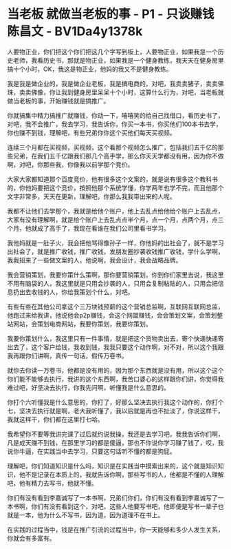 # 当老板 就做当老板的事 - P1 - 只谈赚钱陈昌文 - BV1Da4y1378k

人要物正业，你们把这个你们把这几个字写到板上，人要物正业，如果我是一个历史老师，我看历史书，那就是物正业，如果我是一个健身教练，我天天在健身房里搞十个小时，OK，我这是物正业，他妈的我又不是健身教练。

我是我是做企业的，我是做企业老板，我是搞电商的，对吧，我卖卖猪子，卖卖佛珠，卖卖佛像，你让我到健身房里呆呆十个小时，这算什么行为，对吧，当老板就做当老板的事，开始赚钱就是搞推广。

你就搞集中精力搞推广就赚钱，你动一下，嘻嘻笑的给自己找借口，看历史书了，对吧，我不会推广，我去学习，我告诉你，你买一本书，你买他们100本书去学，你也赚不到钱，理解吧，有些兄弟你你这个买他们每天买视频。

连续三个月都在买视频，买视频，这个看那个视频怎么推广，包括我们五千亿的那些兄弟，在我们五千亿跟我们那几个高手学，那么你天天学都没有用，因为你不做啊，对吧，你那些我，你像我以前学那个竞价。

大家大家都知道那个百度竞价，他有很多这个文案的，就是说有很多这个教科书的，你他妈要把这个竞价，按照他那个系统学懂，你学两年也学不完，而且他那个文字非常多，天天在更新，理解吧，你那么我我带出来的人呢。

我都不让他们去学那个，我就是给他个账户，他上去乱点给他给个账户上去乱点，大家有没有理解啊，就是给个账户上去乱点点半个月，点一个月，点两个月，点三个月，他就成了高手了，我现在看谁在我们公司里看书学习。

我他妈就是一肚子火，我会把他骂得像孙子一样，你他妈的出社会了，就不是学习出社会了，就是推广收钱，推广收钱，发朋友圈抄袭收钱推广收钱，学什么学啊，我我招来了一些做文案的人，他说啊，我会设计，我会战略品牌。

我会营销策划，我要你策什么策啊，那你要营销策划，你到你们家里去说，我这里不用有脑袋的人，我这里就是只用会抄袭的人，只用会复制粘贴的人，只用会把信息扔出去收钱的人，你给我策划个什么，对吧。

有些有些在其他公司拿这个三万块钱预薪的这个营销总监啊，互联网互联网总监，他跑过来给我讲，他说他会p2p赚钱，会这个网盟赚钱，会会策划文案，会策划整站网站，会策划电商网站，我要你策划，我要你策划。

我要你策划什么，我这里只有一件事情，就是把这个货物卖出去，寄个快递快递寄出去了，这个客户给钱，我收到钱，我我只要这个动作啊，对不对，所以这个我跟我再跟你们讲啊，真传一句话，假传万卷书。

就你去你读一万卷书，他都是没有用的，因为那个东西就是没有用，所以这个这个你们能不能够去执行，我讲的这个东西啊，我苦口婆心的这样跟你们讲，你觉得我难过吧，好坚决去执行，你我先问啊，听懂我是什么意思的。

你打个六听懂我是什么意思的，你打了，好那么坚决去执行我这个动作的，你打个七，坚决去执行就是啊，老大我听懂了，我以后就是再也不扯淡了，你说这样干，我就这样干，你们都在这里打七哈。

我希望你不要等我讲完课了过后就约说我操，我还是去学习吧，我我告诉你们啊，凡是成天赚不到钱，在那里学习的都是傻逼，那也不你说你学习赚了钱了，哎，我说你牛逼，在实践当中去学习，只要这句话听不懂的都是狗屁。

理解吧，你们知道知识是什么吗，知识是在实践当中摸索出来的，这个就是知识知识，他不是记录在本质上的，我就告诉你啊，那些写书的人，他都是不懂的人理解吧，他有精力去写书，他就不懂。

你们有没有看到李嘉诚写了一本书啊，兄弟们你们，你们有没有看到李嘉诚写了一本书啊，你们有没有看到这个，对吧，这些人他要写书吧，他即便是写书一辈子也就是一本，他为什么不写书，因为道，因为道理不在书上。

在实践的过程当中，钱是在推广引流的过程当中，你一天能够和多少人发生关系，你就会有多富有。